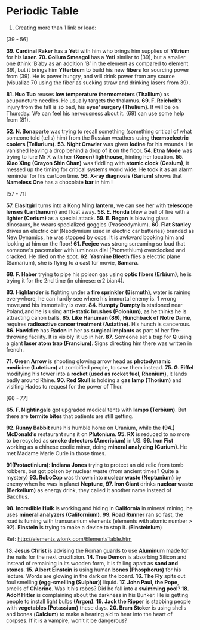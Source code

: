 # Periodic Table

1. Creating more than 1 link or lead:

[39 - 56]

**39. Cardinal Raker** has a **Yeti** with him who brings him supplies of **Yttrium** for his **laser**.
**70. Gollum Smeagol**  has a **Yeti** similar to (39), but a smaller one (think ‘B’aby as an addition ‘B’ in the element as compared to element 39), but it brings him **Ytterbium** to build his new **fibers** for sourcing power from (39). He is power hungry, and will drink power from any source (visualize 70 using the fiber as sucking straw and drinking lasers from 39). 

**81. Huo Tuo** reuses **low temperature thermometers (Thallium)** as acupuncture needles. He usually targets the thalamus. 
**69. F. Reichelt**’s injury from the fall is so bad, his **eyes’ surgery (Thulium)**. It will be on Thursday. We can feel his nervousness about it. (69) can use some help from (81).

**52. N. Bonaparte** was trying to recall something (something critical of what someone told (tells) him) from the Russian weathers using **thermoelectric coolers (Tellurium)**.
**53. Night Crawler** was given **Iodine** for his wounds. He vanished leaving a drop behind a drop of it on the floor.
**54. Etna Mode** was trying to lure Mr X with her **(Xenon) lighthouse**, hinting her location. 
**55. Xiao Xing (Crayon Shin Chan)** was fiddling with **atomic clock (Cesium)**, it messed up the timing for critical systems world wide. He took it as an alarm reminder for his cartoon time.
**56. X-ray diagnosis (Barium)** shows that **Nameless One** has a chocolate **bar** in him !

[57 - 71]

**57. Elasitgirl** turns into a Kong Ming **lantern**, we can see her with **telescope lenses (Lanthanum)** and float away.
**58. E. Honda** blew a ball of fire with a **lighter (Cerium)** as a special attack. 
**59. E. Regan** is blowing glass dinosaurs, he wears specialized goggles (Praseodymium).
**60. Flat Stanley** drives an electric car (Neodymium used in electric car batteries) branded as New Dynamics, he was stopped by cops. It is awkward booking him and looking at him on the floor!
**61. Feejee** was strong screaming so loud that someone's pacemaker with luminous dial (Promethium) overclocked and cracked. He died on the spot.
**62. Yasmine Bleeth** flies a electric plane (Samarium), she is flying to a cast for movie, **Samara**. 

**68. F. Haber** trying to pipe his poison gas using **optic fibers (Erbium)**, he is trying it for the 2nd time (in chinese: er2 bian4).

**83. Highlander** is fighting under a **fire sprinkler (Bismuth)**, water is raining everywhere, he can hardly see where his immortal enemy is. 1 wrong move,and his immortality is over.
**84. Humpty Dumpty** is stationed near Poland,and he is using **anti-static brushes (Polonium)**, as he thinks he is attracting canon balls. 
**85. Like Hanuman (89)**, **Hunchback of Notre Dame**, requires **radioactive cancer treatment (Astatine)**. His hunch is cancerous.
**86. Hawkfire** has **Radon** in her as **surgical implants** as part of her fire-throwing facility. It is visibly lit up in her.
**87.** Someone set a trap for **Q** using a giant **laser atom trap (Francium)**. Signs directing him there was written in french.

**71. Green Arrow** is shooting glowing arrow head as **photodynamic medicine (Lutetium)** at zombified people, to save them instead.
**75. G. Eiffel** modifying his tower into a **rocket (used as rocket fuel, Rhenium)**, it lands badly around Rhine.
**90. Red Skull** is holding a **gas lamp (Thorium)** and visiting Hades to request for the power of Thor.

[66 - 77]

**65. F. Nightingale** got upgraded medical tents with **lamps (Terbium)**. But there are **termite bites** that patients are still getting.  

**92. Runny Babbit** runs his humble home on Uranium, while the **(94.) McDonald’s** restaurant runs it on **Plutonium**. 
**95. RX** is reduced to no more to be recycled as **smoke detectors (Americium)** in US.
**96. Iron Fist** working as a chinese coolie miner, doing **mineral analyzing (Curium)**. He met Madame Marie Curie in those times.

**91(Protactinium)**: **Indiana Jones** trying to protect an old relic from tomb robbers, but got poison by nuclear waste (from ancient times? Quite a mystery)
**93. RoboCop** was thrown into **nuclear waste (Neptunium)** by enemy when he was in planet **Neptune**, **97. Iron Giant** drinks **nuclear waste (Berkelium)** as energy drink, they called it another name instead of Bacchus.

**98. Incredible Hulk** is working and hiding in **California** in mineral mining, he uses **mineral analyzers (Californium)**.
**99. Road Runner** ran so fast, the road is fuming with transuranium elements (elements with atomic number > 92). **Einstein** is trying to make a device to stop it. (**Einsteinium**)

Ref: http://elements.wlonk.com/ElementsTable.htm

**13. Jesus Christ** is advising the Roman guards to use **Aluminum** made for the nails for the next crucifixion.
**14. Tree Demon** is absorbing Silicon and instead of remaining in its wooden form, it is falling apart as **sand and stones**. 
**15. Albert Einstein** is using human **bones (Phosphorus)** for his lecture. Words are glowing in the dark on the board.
**16. The Fly** spits out foul smelling **(egg-smelling (Sulphur))** liquid.
**17. John Paul, the Pope**, smells of **Chlorine**. Was it his robes? Did he fall into a **swimming pool**?
**18. Adolf Hitler** is complaining about the darkness in his Bunker. He is getting people to install light bulbs **(Argon)**.
**19. Jack the Ripper** is stabbing people with **vegetables (Potassium)** these days.
**20. Bram Stoker** is using shells and bones (**Calcium**) to make a hearing aid to hear into the heart of corpses. If it is a vampire, won’t it be dangerous? 

